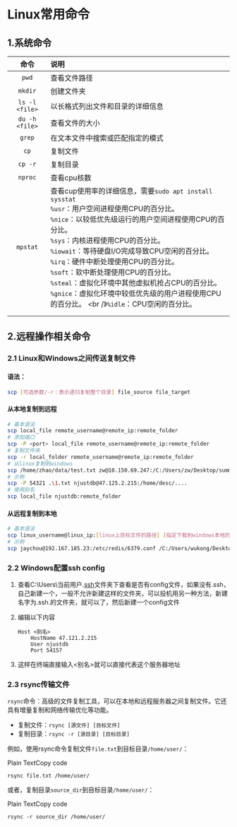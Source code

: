 # Linux常用命令

## 1.系统命令

|      命令      | 说明                                                         |
| :------------: | :----------------------------------------------------------- |
|     `pwd`      | 查看文件路径                                                 |
|    `mkdir`     | 创建文件夹                                                   |
| `ls -l <file>` | 以长格式列出文件和目录的详细信息                             |
| `du -h <file>` | 查看文件的大小                                               |
|     `grep`     | 在文本文件中搜索或匹配指定的模式                             |
|      `cp`      | 复制文件                                                     |
|    `cp -r`     | 复制目录                                                     |
|    `nproc`     | 查看cpu核数                                                  |
|    `mpstat`    | 查看cup使用率的详细信息，需要`sudo apt install sysstat`<br />`%usr`：用户空间进程使用CPU的百分比。<br />``%nice``：以较低优先级运行的用户空间进程使用CPU的百分比。<br />``%sys``：内核进程使用CPU的百分比。<br />``%iowait``：等待硬盘I/O完成导致CPU空闲的百分比。<br />``%irq``：硬件中断处理使用CPU的百分比。 <br />``%soft``：软中断处理使用CPU的百分比。 <br />``%steal``：虚拟化环境中其他虚拟机抢占CPU的百分比。<br />``%gnice``：虚拟化环境中较低优先级的用户进程使用CPU的百分比。 <br /》``%idle``：CPU空闲的百分比。 |
|                |                                                              |
|                |                                                              |



## 2.远程操作相关命令

### 2.1 Linux和Windows之间传送复制文件

#### 语法：

```bash
scp [可选参数/-r：表示递归复制整个目录] file_source file_target 
```

#### 从本地复制到远程

```bash
# 基本语法
scp local_file remote_username@remote_ip:remote_folder
# 添加端口
scp -P <port> local_file remote_username@remote_ip:remote_folder
# 复制文件夹
scp -r local_folder remote_username@remote_ip:remote_folder
# 从linux复制到windows
scp /home/zhao/data/test.txt zw@10.150.69.247:/C:/Users/zw/Desktop/summary
# 示例
scp -P 54321 .\1.txt njustdb@47.125.2.215:/home/desc/....
# 使用别名
scp local_file njustdb:remote_folder
```

#### 从远程复制到本地

```bash
# 基本语法
scp linux_username@linux_ip:[linux上目标文件的路径] [指定下载到windows本地的路径]
# 示例
scp jaychou@192.167.185.23:/etc/redis/6379.conf /C:/Users/wukong/Desktop
```



### 2.2 Windows配置ssh config

1. 查看C:\Users\当前用户\.[ssh](https://so.csdn.net/so/search?q=ssh&spm=1001.2101.3001.7020)文件夹下查看是否有config文件，如果没有.ssh，自己新建一个，一般不允许新建这样的文件夹，可以投机用另一种方法，新建名字为.ssh.的文件夹，就可以了，然后新建一个config文件

2. 编辑以下内容

    ```ssh
    Host <别名>
    	HostName 47.121.2.215
    	User njustdb
    	Port 54157
    ```

3. 这样在终端直接输入<别名>就可以直接代表这个服务器地址



### 2.3 rsync传输文件

``rsync``命令：高级的文件复制工具，可以在本地和远程服务器之间复制文件。它还具有增量复制和网络传输优化等功能。

- 复制文件：``rsync [源文件] [目标文件]``
- 复制目录：``rsync -r [源目录] [目标目录]``

例如，使用rsync命令复制文件``file.txt``到目标目录``/home/user/``：

Plain TextCopy code

```Plain
rsync file.txt /home/user/
```

或者，复制目录``source_dir``到目标目录``/home/user/``：

Plain TextCopy code

```Plain
rsync -r source_dir /home/user/
```
